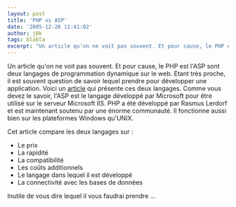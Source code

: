 ```yaml
---
layout: post
title: 'PHP vs ASP'
date: '2005-12-26 11:41:02'
author: j0k
tags: blabla
excerpt: "Un article qu'on ne voit pas souvent. Et pour cause, le PHP est l'ASP sont deux langages de programmation dynamique sur le web. Etant très proche, il est souvent question de savoir lequel prendre pour développer une application.     \nVoici un [article](http://www.webpronews.com/expertarticles/expertarticles/wpn-62-20051222ASPvsPHP.html) qui présente ces      …"
---
```


Un article qu'on ne voit pas souvent. Et pour cause, le PHP est l'ASP sont deux langages de programmation dynamique sur le web. Etant très proche, il est souvent question de savoir lequel prendre pour développer une application.
Voici un [article](http://www.webpronews.com/expertarticles/expertarticles/wpn-62-20051222ASPvsPHP.html) qui présente ces deux langages. Comme vous devez le savoir, l'ASP est le langage développé par Microsoft pour être utilisé sur le serveur Microsoft IIS. PHP a été développé par Rasmus Lerdorf et est maintenant soutenu par une énorme communauté. Il fonctionne aussi bien sur les plateformes Windows qu'UNIX.

Cet article compare les deux langages sur :
* Le prix
* La rapidité
* La compatibilité
* Les coûts additionnels
* Le langage dans lequel il est développé
* La connectivité avec les bases de données

Inutile de vous dire lequel il vous faudrai prendre ...
